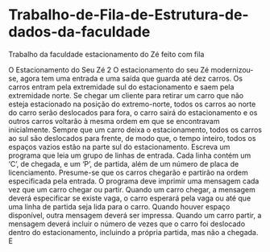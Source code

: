 # Trabalho-de-Fila-de-Estrutura-de-dados-da-faculdade
Trabalho da faculdade estacionamento do Zé feito com fila

O Estacionamento do Seu Zé 2
O estacionamento do seu Zé modernizou-se, agora tem uma entrada e uma
saída que guarda até dez carros. Os carros entram pela extremidade sul do
estacionamento e saem pela extremidade norte. Se chegar um cliente para
retirar um carro que não esteja estacionado na posição do extremo-norte,
todos os carros ao norte do carro serão deslocados para fora, o carro sairá
do estacionamento e os outros carros voltarão à mesma ordem em que se
encontravam inicialmente. Sempre que um carro deixa o estacionamento,
todos os carros ao sul são deslocados para frente, de modo que, o tempo
inteiro, todos os espaços vazios estão na parte sul do estacionamento.
Escreva um programa que leia um grupo de linhas de entrada. Cada linha
contém um ‘C’, de chegada, e um ‘P’, de partida, além de um número de placa
de licenciamento. Presume-se que os carros chegarão e partirão na ordem
especificada pela entrada. O programa deve imprimir uma mensagem cada
vez que um carro chegar ou partir.
Quando um carro chegar, a mensagem deverá especificar se existe vaga, o
carro esperará pela vaga ou até que uma linha de partida seja lida para o
carro. Quando houver espaço disponível, outra mensagem deverá ser
impressa. Quando um carro partir, a mensagem deverá incluir o número de
vezes que o carro foi deslocado dentro do estacionamento, incluindo a
própria partida, mas não a chegada. E
